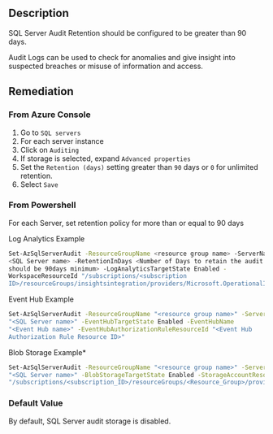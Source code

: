 ## Description

SQL Server Audit Retention should be configured to be greater than 90 days.

Audit Logs can be used to check for anomalies and give insight into suspected breaches or misuse of information and access.

## Remediation

### From Azure Console

1. Go to `SQL servers`
2. For each server instance
3. Click on `Auditing`
4. If storage is selected, expand `Advanced properties`
5. Set the `Retention (days)` setting greater than `90` days or `0` for unlimited retention.
6. Select `Save`

### From Powershell

For each Server, set retention policy for more than or equal to 90 days

Log Analytics Example

```bash
Set-AzSqlServerAudit -ResourceGroupName <resource group name> -ServerName
<SQL Server name> -RetentionInDays <Number of Days to retain the audit logs,
should be 90days minimum> -LogAnalyticsTargetState Enabled -
WorkspaceResourceId "/subscriptions/<subscription
ID>/resourceGroups/insightsintegration/providers/Microsoft.OperationalInsights/workspaces/<workspacename>
```

Event Hub Example

```bash
Set-AzSqlServerAudit -ResourceGroupName "<resource group name>" -ServerName
"<SQL Server name>" -EventHubTargetState Enabled -EventHubName
"<Event Hub name>" -EventHubAuthorizationRuleResourceId "<Event Hub
Authorization Rule Resource ID>"
```

Blob Storage Example*

```bash
Set-AzSqlServerAudit -ResourceGroupName "<resource group name>" -ServerName
"<SQL Server name>" -BlobStorageTargetState Enabled -StorageAccountResourceId
"/subscriptions/<subscription_ID>/resourceGroups/<Resource_Group>/providers/Microsoft.Storage/storageAccounts/<Storage Account name>"
```

### Default Value

By default, SQL Server audit storage is disabled.